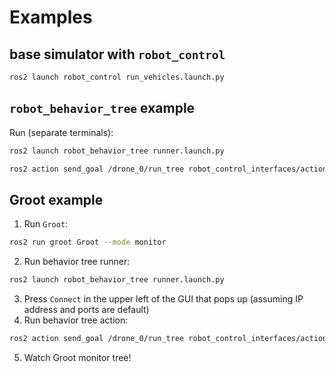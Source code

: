 # Examples
## base simulator with `robot_control`
```bash
ros2 launch robot_control run_vehicles.launch.py
```
## `robot_behavior_tree` example
Run (separate terminals):
```bash
ros2 launch robot_behavior_tree runner.launch.py
```
```bash
ros2 action send_goal /drone_0/run_tree robot_control_interfaces/action/RunBT {}
```
## Groot example
1. Run `Groot`:
```bash
ros2 run groot Groot --mode monitor
```
2. Run behavior tree runner:
```bash
ros2 launch robot_behavior_tree runner.launch.py
```
3. Press `Connect` in the upper left of the GUI that pops up (assuming IP address and ports are default)
4. Run behavior tree action:
```bash
ros2 action send_goal /drone_0/run_tree robot_control_interfaces/action/RunBT {}
```
5. Watch Groot monitor tree!
